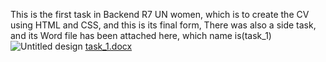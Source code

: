 This is the first task in Backend R7 UN women, which is to create the CV using HTML and CSS, and this is its final form, There was also a side task, and its Word file has been attached here, which name is(task_1) 
![Untitled design](https://github.com/TaghreedSamir94/htmlCv/assets/139509942/d2624802-3324-439a-8928-e393426da6f6)
[task_1.docx](https://github.com/TaghreedSamir94/htmlCv/files/13760886/task_1.docx)
